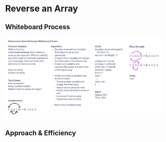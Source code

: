 # Reverse an Array
<!-- Description of the challenge -->

## Whiteboard Process
![Whiteboard](whiteboard-reverse-array.png)

## Approach & Efficiency

